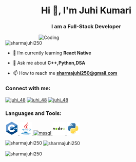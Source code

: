 



<h1 align="center">Hi 👋, I'm Juhi Kumari</h1>
<h3 align="center">I am a Full-Stack Developer</h3>
<img align="right" alt="Coding" width="400" src="https://media.tenor.com/S59bPkT0pqcAAAAC/programming.gif">

<p align="left"> <img src="https://komarev.com/ghpvc/?username=sharmajuhi250&label=Profile%20views&color=0e75b6&style=flat" alt="sharmajuhi250" /> </p>

- 🌱 I’m currently learning **React Native**

- 💬 Ask me about **C++,Python,DSA**

- 📫 How to reach me **sharmajuhi250@gmail.com**

<h3 align="left">Connect with me:</h3>
<p align="left">
<a href="https://www.hackerrank.com/juhi_48" target="blank"><img align="center" src="https://raw.githubusercontent.com/rahuldkjain/github-profile-readme-generator/master/src/images/icons/Social/hackerrank.svg" alt="juhi_48" height="30" width="40" /></a>
<a href="https://www.leetcode.com/juhi_48" target="blank"><img align="center" src="https://raw.githubusercontent.com/rahuldkjain/github-profile-readme-generator/master/src/images/icons/Social/leet-code.svg" alt="juhi_48" height="30" width="40" /></a>
<a href="https://auth.geeksforgeeks.org/user/juhi_48" target="blank"><img align="center" src="https://raw.githubusercontent.com/rahuldkjain/github-profile-readme-generator/master/src/images/icons/Social/geeks-for-geeks.svg" alt="juhi_48" height="30" width="40" /></a>
</p>

<h3 align="left">Languages and Tools:</h3>
<p align="left"> <a href="https://www.w3schools.com/cpp/" target="_blank" rel="noreferrer"> <img src="https://raw.githubusercontent.com/devicons/devicon/master/icons/cplusplus/cplusplus-original.svg" alt="cplusplus" width="40" height="40"/> </a> <a href="https://www.java.com" target="_blank" rel="noreferrer"> <img src="https://raw.githubusercontent.com/devicons/devicon/master/icons/java/java-original.svg" alt="java" width="40" height="40"/> </a> <a href="https://www.microsoft.com/en-us/sql-server" target="_blank" rel="noreferrer"> <img src="https://www.svgrepo.com/show/303229/microsoft-sql-server-logo.svg" alt="mssql" width="40" height="40"/> </a> <a href="https://nodejs.org" target="_blank" rel="noreferrer"> <img src="https://raw.githubusercontent.com/devicons/devicon/master/icons/nodejs/nodejs-original-wordmark.svg" alt="nodejs" width="40" height="40"/> </a> <a href="https://www.python.org" target="_blank" rel="noreferrer"> <img src="https://raw.githubusercontent.com/devicons/devicon/master/icons/python/python-original.svg" alt="python" width="40" height="40"/> </a> </p>

<p><img align="left" src="https://github-readme-stats.vercel.app/api/top-langs?username=sharmajuhi250&show_icons=true&locale=en&layout=compact" alt="sharmajuhi250" /></p>

<p>&nbsp;<img align="center" src="https://github-readme-stats.vercel.app/api?username=sharmajuhi250&show_icons=true&locale=en" alt="sharmajuhi250" /></p>

<p><img align="center" src="https://github-readme-streak-stats.herokuapp.com/?user=sharmajuhi250&" alt="sharmajuhi250" /></p>

